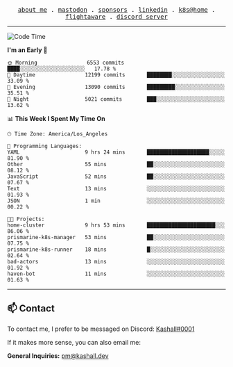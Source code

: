 <p align="center">
  <samp>
    <a href="https://jordanjones.org/">about me</a> .
    <a rel="me" href="https://mastodon.social/@kashall">mastodon</a> .
    <a href="https://github.com/sponsors/kashalls">sponsors</a> .
    <a href="https://linkedin.com/in/jordpjones">linkedin</a> .
    <a href="https://github.com/kashalls/home-cluster">k8s@home</a> .
    <a href="https://flightaware.com/adsb/stats/user/kashalls">flightaware</a> .
    <a href="https://discord.gg/ctgrp8k">discord server</a>
  </samp>
</p>

---

<!--START_SECTION:waka-->
![Code Time](http://img.shields.io/badge/Code%20Time-1%2C451%20hrs%2059%20mins-blue)

**I'm an Early 🐤** 

```text
🌞 Morning                6553 commits        ████░░░░░░░░░░░░░░░░░░░░░   17.78 % 
🌆 Daytime                12199 commits       ████████░░░░░░░░░░░░░░░░░   33.09 % 
🌃 Evening                13090 commits       █████████░░░░░░░░░░░░░░░░   35.51 % 
🌙 Night                  5021 commits        ███░░░░░░░░░░░░░░░░░░░░░░   13.62 % 
```


📊 **This Week I Spent My Time On** 

```text
🕑︎ Time Zone: America/Los_Angeles

💬 Programming Languages: 
YAML                     9 hrs 24 mins       ████████████████████░░░░░   81.90 % 
Other                    55 mins             ██░░░░░░░░░░░░░░░░░░░░░░░   08.12 % 
JavaScript               52 mins             ██░░░░░░░░░░░░░░░░░░░░░░░   07.67 % 
Text                     13 mins             ░░░░░░░░░░░░░░░░░░░░░░░░░   01.93 % 
JSON                     1 min               ░░░░░░░░░░░░░░░░░░░░░░░░░   00.22 % 

🐱‍💻 Projects: 
home-cluster             9 hrs 53 mins       ██████████████████████░░░   86.06 % 
prismarine-k8s-manager   53 mins             ██░░░░░░░░░░░░░░░░░░░░░░░   07.75 % 
prismarine-k8s-runner    18 mins             █░░░░░░░░░░░░░░░░░░░░░░░░   02.64 % 
bad-actors               13 mins             ░░░░░░░░░░░░░░░░░░░░░░░░░   01.92 % 
haven-bot                11 mins             ░░░░░░░░░░░░░░░░░░░░░░░░░   01.63 % 
```


<!--END_SECTION:waka-->

---

## 📫 Contact

To contact me, I prefer to be messaged on Discord:  [Kashall#0001](https://discord.com/users/201077739589992448)

If it makes more sense, you can also email me:

**General Inquiries:** pm@kashall.dev  
